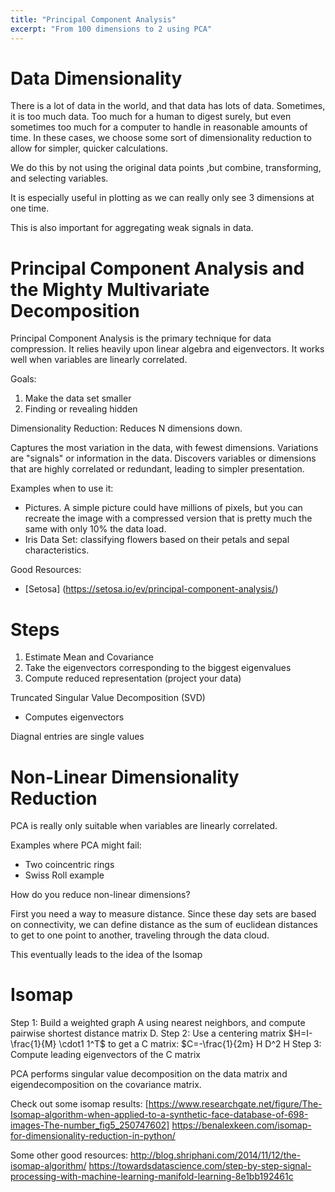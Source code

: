 ```yaml
---
title: "Principal Component Analysis"
excerpt: "From 100 dimensions to 2 using PCA"
---
```


# Data Dimensionality
There is a lot of data in the world, and that data has lots of data. Sometimes, it is too much data. Too much for a human to digest surely, but even sometimes too much for a computer to handle in reasonable amounts of time. In these cases, we choose some sort of dimensionality reduction to allow for simpler, quicker calculations.

We do this by not using the original data points ,but combine, transforming, and selecting variables.

It is especially useful in plotting as we can really only see 3 dimensions at one time.

This is also important for aggregating weak signals in data.

# Principal Component Analysis and the Mighty Multivariate Decomposition
Principal Component Analysis is the primary technique for data compression. It relies heavily upon linear algebra and eigenvectors. It works well when variables are linearly correlated.


Goals:
1) Make the data set smaller
2) Finding or revealing hidden

Dimensionality Reduction: Reduces N dimensions down.

Captures the most variation in the data, with fewest dimensions. Variations are "signals" or information in the data.
Discovers variables or dimensions that are highly correlated or redundant, leading to simpler presentation.


Examples when to use it:
- Pictures. A simple picture could have millions of pixels, but you can recreate the image with a compressed version that is pretty much the same with only 10% the data load.
- Iris Data Set: classifying flowers based on their petals and sepal characteristics.

Good Resources:
- [Setosa] (https://setosa.io/ev/principal-component-analysis/)




# Steps
1) Estimate Mean and Covariance
2) Take the eigenvectors corresponding to the biggest eigenvalues
3) Compute reduced representation (project your data)




Truncated Singular Value Decomposition (SVD)
- Computes eigenvectors

Diagnal entries are single values





# Non-Linear Dimensionality Reduction

PCA is really only suitable when variables are linearly correlated.

Examples where PCA might fail:
- Two coincentric rings
- Swiss Roll example

How do you reduce non-linear dimensions?

First you need a way to measure distance. Since these day sets are based on connectivity, we can define distance as the sum of euclidean distances to get to one point to another, traveling through the data cloud.

This eventually leads to the idea of the Isomap

# Isomap

Step 1: Build a weighted graph A using nearest neighbors, and compute pairwise shortest distance matrix D.
Step 2: Use a centering matrix $H=I-\frac{1}{M} \cdot1 1^T$ to get a C matrix: $C=-\frac{1}{2m} H D^2 H
Step 3: Compute leading eigenvectors of the C matrix

PCA performs singular value decomposition on the data matrix and eigendecomposition on the covariance matrix.

Check out some isomap results:
[https://www.researchgate.net/figure/The-Isomap-algorithm-when-applied-to-a-synthetic-face-database-of-698-images-The-number_fig5_250747602]
https://benalexkeen.com/isomap-for-dimensionality-reduction-in-python/

Some other good resources:
http://blog.shriphani.com/2014/11/12/the-isomap-algorithm/
https://towardsdatascience.com/step-by-step-signal-processing-with-machine-learning-manifold-learning-8e1bb192461c
